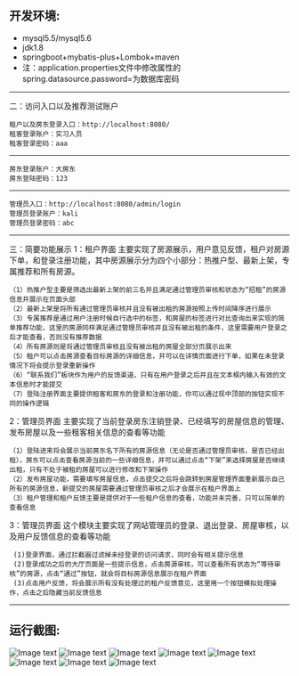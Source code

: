 ## 开发环境:
* mysql5.5/mysql5.6
* jdk1.8
* springboot+mybatis-plus+Lombok+maven
* 注：application.properties文件中修改属性的spring.datasource.password=为数据库密码
******************
二：访问入口以及推荐测试账户

    租户以及房东登录入口：http://localhost:8080/
    租客登录账户：实习人员
    租客登录密码：aaa
******************    
    房东登录账户：大房东
    房东登陆密码：123
******************
    管理员入口：http://localhost:8080/admin/login
    管理员登录账户：kali
    管理员登录密码：abc

******************
三：简要功能展示
1：租户界面
	主要实现了房源展示，用户意见反馈，租户对房源下单，和登录注册功能，其中房源展示分为四个小部分：热推户型、最新上架，专属推荐和所有房源。
	
	（1）热推户型主要是筛选出最新上架的前三名并且满足通过管理员审核和状态为“招租”的房源信息并展示在页面头部
	（2）最新上架是将所有通过管理员审核并且没有被出租的房源按照上传时间降序进行展示
	（3）专属推荐是通过用户注册时候自行选中的标签，和房屋的标签进行对比查询出来实现的简单推荐功能，这里的房源同样满足通过管理员审核并且没有被出租的条件，这里需要用户登录之后才能查看，否则没有推荐数据
	（4）所有房源则是将通过管理员审核且没有被出租的房屋全部分页展示出来
	（5）租户可以点击房源查看目标房源的详细信息，并可以在详情页面进行下单，如果在未登录情况下将会提示登录重新操作
	（6）“联系我们”板块作为用户的反馈渠道，只有在用户登录之后并且在文本框内输入有效的文本信息时才能提交
	（7）登陆注册界面主要提供租客和房东的登录和注册功能，你可以通过现中顶部的按钮实现不同的操作逻辑
 
 


2：管理员界面
	主要实现了当前登录房东注销登录、已经填写的房屋信息的管理、发布房屋以及一些租客相关信息的查看等功能
	
	（1）登陆进来将会展示当前房东名下所有的房源信息（无论是否通过管理员审核，是否已经出租），房东可以点击查看房源当前的一些详细信息，并可以通过点击“下架”来选择房屋是否继续出租，只有不处于被租的房屋可以进行修改和下架操作
    （2）发布房屋功能，需要填写房屋信息，点击提交之后将会跳转到房屋管理界面重新展示自己所有的房源信息，新提交的房屋需要通过管理员审核之后才会展示在租户界面上
    （3）租户管理和租户反馈主要是提供对于一些租户信息的查看，功能并未完善，只可以简单的查看信息
3：管理员界面
	这个模块主要实现了网站管理员的登录、退出登录、房屋审核，以及用户反馈信息的查看等功能

     (1)登录界面，通过拦截器过滤掉未经登录的访问请求，同时会有相关提示信息
     (2)登录成功之后的大厅页面是一些提示信息，点击房源审核，可以查看所有状态为“等待审核”的房源，点击“通过”按钮，就会将目标房源信息展示在租户界面
     (3)点击用户反馈，将会展示所有没有处理过的租户反馈意见，这里用一个按钮模拟处理操作，点击之后隐藏当前反馈信息
 ******************
 
## 运行截图:
![Image text](http://pic.stadc.cn/10.jpg)
![Image text](http://pic.stadc.cn/9.jpg)
![Image text](http://pic.stadc.cn/1.jpg)
![Image text](http://pic.stadc.cn/2.jpg)
![Image text](http://pic.stadc.cn/3.jpg)
![Image text](http://pic.stadc.cn/4.jpg)
![Image text](http://pic.stadc.cn/5.jpg)
![Image text](http://pic.stadc.cn/8.jpg)


